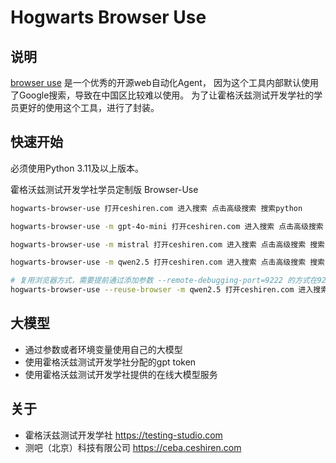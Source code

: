 # Hogwarts Browser Use

## 说明

[browser use](https://github.com/browser-use/browser-use) 是一个优秀的开源web自动化Agent，
因为这个工具内部默认使用了Google搜索，导致在中国区比较难以使用。
为了让霍格沃兹测试开发学社的学员更好的使用这个工具，进行了封装。

## 快速开始

必须使用Python 3.11及以上版本。

霍格沃兹测试开发学社学员定制版 Browser-Use

```bash
hogwarts-browser-use 打开ceshiren.com 进入搜索 点击高级搜索 搜索python

hogwarts-browser-use -m gpt-4o-mini 打开ceshiren.com 进入搜索 点击高级搜索 搜索python

hogwarts-browser-use -m mistral 打开ceshiren.com 进入搜索 点击高级搜索 搜索python

hogwarts-browser-use -m qwen2.5 打开ceshiren.com 进入搜索 点击高级搜索 搜索python

# 复用浏览器方式，需要提前通过添加参数 --remote-debugging-port=9222 的方式在9222端口启动chrome的调试服务 
hogwarts-browser-use --reuse-browser -m qwen2.5 打开ceshiren.com 进入搜索 点击高级搜索 搜索python

```

## 大模型

- 通过参数或者环境变量使用自己的大模型
- 使用霍格沃兹测试开发学社分配的gpt token
- 使用霍格沃兹测试开发学社提供的在线大模型服务

## 关于

- 霍格沃兹测试开发学社 https://testing-studio.com
- 测吧（北京）科技有限公司 https://ceba.ceshiren.com